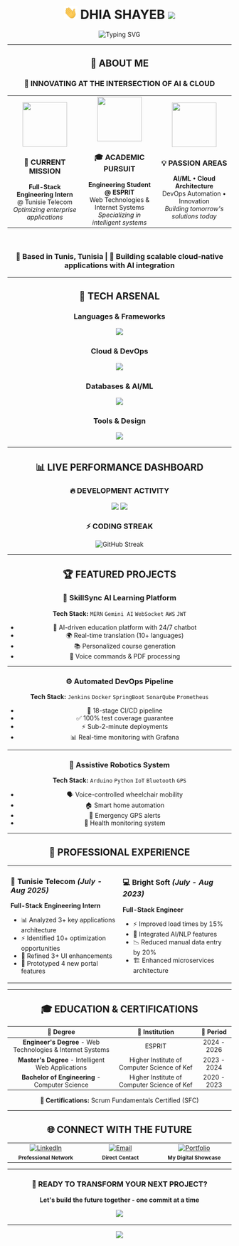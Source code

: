 <div align="center">

# <img src="https://raw.githubusercontent.com/ABSphreak/ABSphreak/master/gifs/Hi.gif" width="30px"> DHIA SHAYEB <img src="https://media.giphy.com/media/WUlplcMpOCEmTGBtBW/giphy.gif" width="30">

<div align="center">
  <img src="https://readme-typing-svg.demolab.com?font=Fira+Code&size=28&duration=3000&pause=1000&color=00F5FF&center=true&vCenter=true&width=600&lines=Full-Stack+Engineer;AI%2FML+Solutions+Developer;DevOps+Enthusiast;Cloud+Architecture+Specialist" alt="Typing SVG" />
</div>



---

## 🎯 **ABOUT ME**

<div align="center">

### 🌟 **INNOVATING AT THE INTERSECTION OF AI & CLOUD**

<table>
<tr>
<td align="center" width="33%">
<img src="https://media.giphy.com/media/L1R1tvI9svkIWwpVYr/giphy.gif" width="100" height="100">
<h3>🚀 CURRENT MISSION</h3>
<b>Full-Stack Engineering Intern</b><br>
@ Tunisie Telecom<br>
<i>Optimizing enterprise applications</i>
</td>
<td align="center" width="33%">
<img src="https://media.giphy.com/media/SWoSkN6DxTszqIKEqv/giphy.gif" width="100" height="100">
<h3>🎓 ACADEMIC PURSUIT</h3>
<b>Engineering Student @ ESPRIT</b><br>
Web Technologies & Internet Systems<br>
<i>Specializing in intelligent systems</i>
</td>
<td align="center" width="33%">
<img src="https://media.giphy.com/media/ZVik7pBtu9dNS/giphy.gif" width="100" height="100">
<h3>💡 PASSION AREAS</h3>
<b>AI/ML • Cloud Architecture</b><br>
DevOps Automation • Innovation<br>
<i>Building tomorrow's solutions today</i>
</td>
</tr>
</table>

<br>

### 📍 **Based in Tunis, Tunisia** | 🌟 **Building scalable cloud-native applications with AI integration**

</div>

---

## 🚀 **TECH ARSENAL**

<div align="center">

### **Languages & Frameworks**
<p>
  <img src="https://skillicons.dev/icons?i=javascript,typescript,python,java,dart,cpp,react,nextjs,nodejs,express,spring,flutter,graphql" />
</p>

### **Cloud & DevOps**
<p>
  <img src="https://skillicons.dev/icons?i=aws,azure,docker,kubernetes,jenkins,terraform,linux,git,github" />
</p>

### **Databases & AI/ML**
<p>
  <img src="https://skillicons.dev/icons?i=mongodb,postgresql,mysql,firebase,tensorflow,pytorch" />
</p>

### **Tools & Design**
<p>
  <img src="https://skillicons.dev/icons?i=vscode,figma,postman,arduino,grafana" />
</p>

</div>

---

## 📊 **LIVE PERFORMANCE DASHBOARD**

<div align="center">

### **🔥 DEVELOPMENT ACTIVITY**
  
<img height="180em" src="https://github-readme-stats-eight-theta.vercel.app/api?username=ChaiebDhia&show_icons=true&theme=cyberpunk&include_all_commits=true&count_private=true"/>
<img height="180em" src="https://github-readme-stats-eight-theta.vercel.app/api/top-langs/?username=ChaiebDhia&layout=compact&langs_count=8&theme=cyberpunk"/>

</div>

<div align="center">

### **⚡ CODING STREAK**
<img src="https://github-readme-streak-stats.herokuapp.com/?user=ChaiebDhia&theme=cyberpunk" alt="GitHub Streak" />

</div>

---

## 🏆 **FEATURED PROJECTS**

<div align="center">

### 🤖 **SkillSync AI Learning Platform**

**Tech Stack:** `MERN` `Gemini AI` `WebSocket` `AWS` `JWT`
- 🧠 AI-driven education platform with 24/7 chatbot
- 🌍 Real-time translation (10+ languages)
- 📚 Personalized course generation
- 🎤 Voice commands & PDF processing

---

### ⚙️ **Automated DevOps Pipeline**

**Tech Stack:** `Jenkins` `Docker` `SpringBoot` `SonarQube` `Prometheus`
- 🔄 18-stage CI/CD pipeline
- ✅ 100% test coverage guarantee
- ⚡ Sub-2-minute deployments
- 📊 Real-time monitoring with Grafana

---

### 🦾 **Assistive Robotics System**

**Tech Stack:** `Arduino` `Python` `IoT` `Bluetooth` `GPS`
- 🗣️ Voice-controlled wheelchair mobility
- 🏠 Smart home automation
- 🚨 Emergency GPS alerts
- 💊 Health monitoring system

</div>

---

## 💼 **PROFESSIONAL EXPERIENCE**

<table>
<tr>
<td width="50%">

### 🏢 **Tunisie Telecom** *(July - Aug 2025)*
**Full-Stack Engineering Intern**
- 📊 Analyzed 3+ key applications architecture
- ⚡ Identified 10+ optimization opportunities
- 🎨 Refined 3+ UI enhancements
- 🚀 Prototyped 4 new portal features

</td>
<td width="50%">

### 💻 **Bright Soft** *(July - Aug 2023)*
**Full-Stack Engineer**
- ⚡ Improved load times by 15%
- 🤖 Integrated AI/NLP features
- 📉 Reduced manual data entry by 20%
- 🏗️ Enhanced microservices architecture

</td>
</tr>
</table>

---

## 🎓 **EDUCATION & CERTIFICATIONS**

<div align="center">

| 🎯 **Degree** | 🏫 **Institution** | 📅 **Period** |
|:---:|:---:|:---:|
| **Engineer's Degree** - Web Technologies & Internet Systems | ESPRIT | 2024 - 2026 |
| **Master's Degree** - Intelligent Web Applications | Higher Institute of Computer Science of Kef | 2023 - 2024 |
| **Bachelor of Engineering** - Computer Science | Higher Institute of Computer Science of Kef | 2020 - 2023 |

**🏅 Certifications:** Scrum Fundamentals Certified (SFC)

</div>

---

## 🌐 **CONNECT WITH THE FUTURE**

<div align="center">

<table>
<tr>
<td align="center" width="200">
<a href="https://linkedin.com/in/dhia-shayeb" target="_blank">
<img src="https://img.shields.io/badge/🔗_LinkedIn-ffffff?style=for-the-badge&logo=linkedin&logoColor=0077B5&labelColor=0077B5&color=ffffff" alt="LinkedIn" />
</a>
<br><sub><b>Professional Network</b></sub>
</td>
<td align="center" width="200">
<a href="mailto:dhiashayeb6@gmail.com">
<img src="https://img.shields.io/badge/📧_Email-ffffff?style=for-the-badge&logo=gmail&logoColor=EA4335&labelColor=EA4335&color=ffffff" alt="Email" />
</a>
<br><sub><b>Direct Contact</b></sub>
</td>
<td align="center" width="200">
<a href="https://dhiashayeb.vercel.app" target="_blank">
<img src="https://img.shields.io/badge/🌐_Portfolio-ffffff?style=for-the-badge&logo=vercel&logoColor=000000&labelColor=000000&color=ffffff" alt="Portfolio" />
</a>
<br><sub><b>My Digital Showcase</b></sub>
</td>
</tr>
</table>

</div>

---

<div align="center">

<div align="center">

### **🚀 READY TO TRANSFORM YOUR NEXT PROJECT?**
**Let's build the future together - one commit at a time**

<img src="https://media.giphy.com/media/LnQjpWaON8nhr21vNW/giphy.gif" width="60">

---

<img src="https://capsule-render.vercel.app/api?type=waving&color=gradient&customColorList=0,2,2,5,30&height=100&section=footer"/>

</div>
